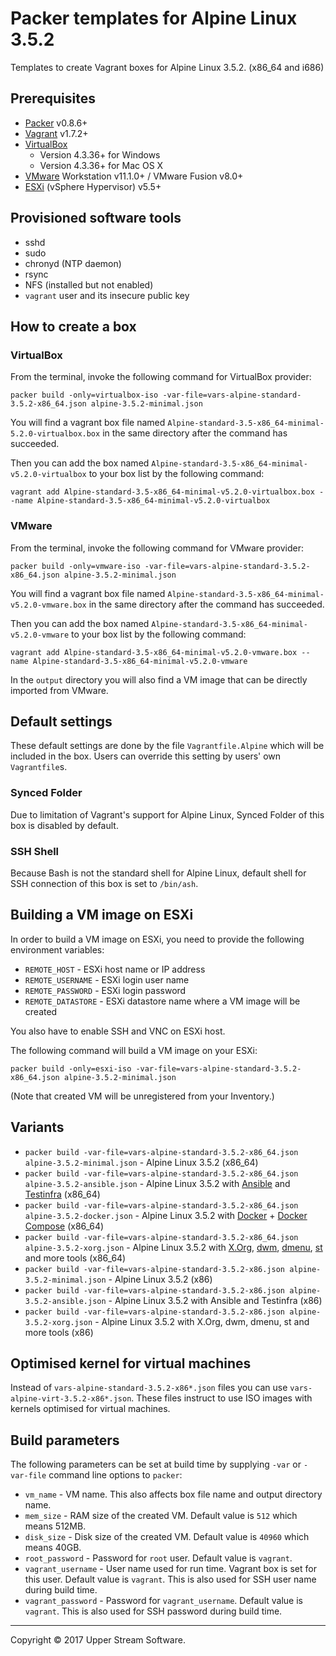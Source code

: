 # Packer templates for Alpine Linux 3.5.2

Templates to create Vagrant boxes for Alpine Linux 3.5.2. (x86_64 and i686)

## Prerequisites

* [Packer] v0.8.6+
* [Vagrant] v1.7.2+
* [VirtualBox]
	* Version 4.3.36+ for Windows
	* Version 4.3.36+ for Mac OS X
* [VMware] Workstation v11.1.0+ / VMware Fusion v8.0+
* [ESXi] (vSphere Hypervisor) v5.5+

[ESXi]: http://www.vmware.com/products/vsphere-hypervisor
        "Free VMware vSphere Hypervisor, Free Virtualization (ESXi)"
[Packer]: https://www.packer.io/ "Packer by HashiCorp"
[Vagrant]: https://www.vagrantup.com/ "Vagrant"
[VirtualBox]: https://www.virtualbox.org/ "Oracle VM VirtualBox"
[VMware]: http://www.vmware.com/ "VMware Virtualization for Desktop &amp; Server, Application, Public &amp; Hybrid Clouds"

## Provisioned software tools

* sshd
* sudo
* chronyd (NTP daemon)
* rsync
* NFS (installed but not enabled)
* `vagrant` user and its insecure public key

## How to create a box

### VirtualBox

From the terminal, invoke the following command for VirtualBox provider:

	packer build -only=virtualbox-iso -var-file=vars-alpine-standard-3.5.2-x86_64.json alpine-3.5.2-minimal.json

You will find a vagrant box file named `Alpine-standard-3.5-x86_64-minimal-5.2.0-virtualbox.box`
in the same directory after the command has succeeded.

Then you can add the box named `Alpine-standard-3.5-x86_64-minimal-v5.2.0-virtualbox` to your box list
by the following command:

	vagrant add Alpine-standard-3.5-x86_64-minimal-v5.2.0-virtualbox.box --name Alpine-standard-3.5-x86_64-minimal-v5.2.0-virtualbox
### VMware

From the terminal, invoke the following command for VMware provider:

	packer build -only=vmware-iso -var-file=vars-alpine-standard-3.5.2-x86_64.json alpine-3.5.2-minimal.json

You will find a vagrant box file named `Alpine-standard-3.5-x86_64-minimal-v5.2.0-vmware.box`
in the same directory after the command has succeeded.

Then you can add the box named `Alpine-standard-3.5-x86_64-minimal-v5.2.0-vmware` to your box list
by the following command:

	vagrant add Alpine-standard-3.5-x86_64-minimal-v5.2.0-vmware.box --name Alpine-standard-3.5-x86_64-minimal-v5.2.0-vmware

In the `output` directory you will also find a VM image that can be directly imported from VMware.

## Default settings

These default settings are done by the file `Vagrantfile.Alpine` which will be included in the box.
Users can override this setting by users' own `Vagrantfile`s.

### Synced Folder

Due to limitation of Vagrant's support for Alpine Linux, Synced Folder of this box is disabled by default.

### SSH Shell

Because Bash is not the standard shell for Alpine Linux, default shell for SSH connection of this box
is set to `/bin/ash`.

## Building a VM image on ESXi

In order to build a VM image on ESXi, you need to provide the following environment variables:

* `REMOTE_HOST` - ESXi host name or IP address
* `REMOTE_USERNAME` - ESXi login user name
* `REMOTE_PASSWORD` - ESXi login password
* `REMOTE_DATASTORE` - ESXi datastore name where a VM image will be created

You also have to enable SSH and VNC on ESXi host.

The following command will build a VM image on your ESXi:

    packer build -only=esxi-iso -var-file=vars-alpine-standard-3.5.2-x86_64.json alpine-3.5.2-minimal.json

(Note that created VM will be unregistered from your Inventory.)

## Variants

* `packer build -var-file=vars-alpine-standard-3.5.2-x86_64.json alpine-3.5.2-minimal.json` - Alpine Linux 3.5.2 (x86_64)
* `packer build -var-file=vars-alpine-standard-3.5.2-x86_64.json alpine-3.5.2-ansible.json` - Alpine Linux 3.5.2 with [Ansible] and [Testinfra] (x86_64)
* `packer build -var-file=vars-alpine-standard-3.5.2-x86_64.json alpine-3.5.2-docker.json` - Alpine Linux 3.5.2 with [Docker] + [Docker Compose] (x86_64)
* `packer build -var-file=vars-alpine-standard-3.5.2-x86_64.json alpine-3.5.2-xorg.json` - Alpine Linux 3.5.2 with [X.Org], [dwm], [dmenu], [st] and more tools (x86_64)
* `packer build -var-file=vars-alpine-standard-3.5.2-x86.json alpine-3.5.2-minimal.json` - Alpine Linux 3.5.2 (x86)
* `packer build -var-file=vars-alpine-standard-3.5.2-x86.json alpine-3.5.2-ansible.json` - Alpine Linux 3.5.2 with Ansible and Testinfra (x86)
* `packer build -var-file=vars-alpine-standard-3.5.2-x86.json alpine-3.5.2-xorg.json` - Alpine Linux 3.5.2 with X.Org, dwm, dmenu, st and more tools (x86)

[Ansible]: https://www.ansible.com/ "Ansible is Simple IT Automation"
[dmenu]: http://tools.suckless.org/dmenu/ "dmenu | suckless.org tools"
[Docker]: https://www.docker.com/ "Docker - Build, Ship and Run Any App, Anywhere"
[Docker Compose]: https://docs.docker.com/compose/ "Docker Compose - Docker Documentation"
[dwm]: http://dwm.suckless.org/ "suckless.org dwm - dynamic window manager"
[st]: http://st.suckless.org/ "suckless.org st - simple terminal"
[Testinfra]: https://testinfra.readthedocs.io/en/latest/ "Testinfra test your infrastructure &mdash; testinfra 1.5.3 documentation"
[X.Org]: https://www.x.org/wiki/ "X.Org"

## Optimised kernel for virtual machines

Instead of `vars-alpine-standard-3.5.2-x86*.json` files you can use `vars-alpine-virt-3.5.2-x86*.json`.
These files instruct to use ISO images with kernels optimised for virtual machines.

## Build parameters

The following parameters can be set at build time by supplying `-var` or `-var-file` command line options to `packer`:

* `vm_name` - VM name.  This also affects box file name and output directory name.
* `mem_size` - RAM size of the created VM.  Default value is `512` which means 512MB.
* `disk_size` - Disk size of the created VM.  Default value is `40960` which means 40GB.
* `root_password` - Password for `root` user.  Default value is `vagrant`.
* `vagrant_username` - User name used for run time.  Vagrant box is set for this user.  Default value is `vagrant`.
  This is also used for SSH user name during build time.
* `vagrant_password` - Password for `vagrant_username`.  Default value is `vagrant`.
  This is also used for SSH password during build time.

- - -

Copyright &copy; 2017 Upper Stream Software.
